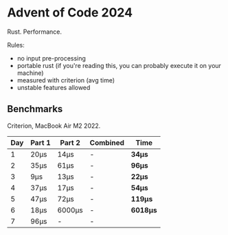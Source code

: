 # Advent of Code 2024

Rust. Performance.

Rules:

* no input pre-processing
* portable rust (if you're reading this, you can probably execute it on your machine)
* measured with criterion (avg time)
* unstable features allowed

## Benchmarks

Criterion, MacBook Air M2 2022.

| Day | Part 1 | Part 2 | Combined | Time       |
|-----|--------|--------|----------|------------|
| 1   | 20µs   | 14µs   | -        | **34µs**   |
| 2   | 35µs   | 61µs   | -        | **96µs**   |
| 3   | 9µs    | 13µs   | -        | **22µs**   |
| 4   | 37µs   | 17µs   | -        | **54µs**   |
| 5   | 47µs   | 72µs   | -        | **119µs**  |
| 6   | 18µs   | 6000µs | -        | **6018µs** |
| 7   | 96µs   | -      | -        |            |
